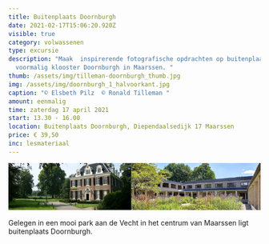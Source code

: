 ```yaml
---
title: Buitenplaats Doornburgh
date: 2021-02-17T15:06:20.920Z
visible: true
category: volwassenen
type: excursie
description: "Maak  inspirerende fotografische opdrachten op buitenplaats en
  voormalig klooster Doornburgh in Maarssen. "
thumb: /assets/img/tilleman-doornburgh_thumb.jpg
img: /assets/img/doornburgh_1_halvoorkant.jpg
caption: "© Elsbeth Pilz  © Ronald Tilleman "
amount: eenmalig
time: zaterdag 17 april 2021
start: 13.30 - 16.00
location: Buitenplaats Doornburgh, Diependaalsedijk 17 Maarssen
price: € 39,50
inc: lesmateriaal
---
```

![](/assets/img/doornburgh-beide.jpg)

Gelegen in een mooi park aan de Vecht in het centrum van Maarssen ligt buitenplaats Doornburgh.
